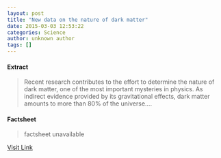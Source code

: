 ```yaml
---
layout: post
title: "New data on the nature of dark matter"
date: 2015-03-03 12:53:22
categories: Science
author: unknown author
tags: []
---
```



#### Extract
>Recent research contributes to the effort to determine the nature of dark matter, one of the most important mysteries in physics. As indirect evidence provided by its gravitational effects, dark matter amounts to more than 80% of the universe....

#### Factsheet
>factsheet unavailable

[Visit Link](http://feeds.sciencedaily.com/~r/sciencedaily/~3/uJx1q1u4joI/150303075322.htm)


